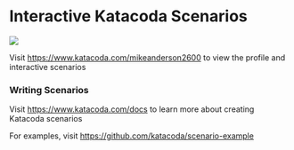 # Interactive Katacoda Scenarios

[![](http://shields.katacoda.com/katacoda/mikeanderson2600/count.svg)](https://www.katacoda.com/mikeanderson2600 "Get your profile on Katacoda.com")

Visit https://www.katacoda.com/mikeanderson2600 to view the profile and interactive scenarios

### Writing Scenarios
Visit https://www.katacoda.com/docs to learn more about creating Katacoda scenarios

For examples, visit https://github.com/katacoda/scenario-example
